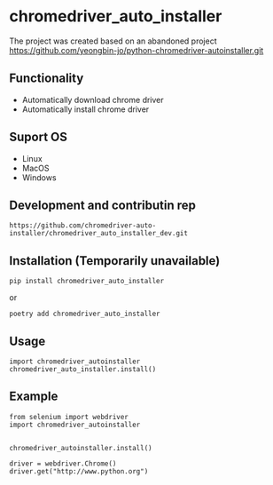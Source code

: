 # chromedriver_auto_installer

The project was created based on an abandoned project https://github.com/yeongbin-jo/python-chromedriver-autoinstaller.git

## Functionality
 - Automatically download chrome driver
 - Automatically install chrome driver

## Suport OS
 - Linux
 - MacOS
 - Windows

## Development and contributin rep
```
https://github.com/chromedriver-auto-installer/chromedriver_auto_installer_dev.git
```


## Installation (Temporarily unavailable)

```
pip install chromedriver_auto_installer
```
or
```
poetry add chromedriver_auto_installer
```

## Usage
```
import chromedriver_autoinstaller
chromedriver_auto_installer.install() 
```

## Example
```
from selenium import webdriver
import chromedriver_autoinstaller


chromedriver_autoinstaller.install()

driver = webdriver.Chrome()
driver.get("http://www.python.org")
```

